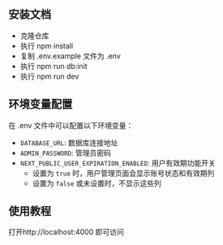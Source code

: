 ##  安装文档
* 克隆仓库
* 执行 npm install
* 复制 .env.example 文件为 .env
* 执行 npm run db:init
* 执行 npm run dev

## 环境变量配置
在 .env 文件中可以配置以下环境变量：

* `DATABASE_URL`: 数据库连接地址
* `ADMIN_PASSWORD`: 管理员密码
* `NEXT_PUBLIC_USER_EXPIRATION_ENABLED`: 用户有效期功能开关
  - 设置为 `true` 时，用户管理页面会显示账号状态和有效期列
  - 设置为 `false` 或未设置时，不显示这些列

## 使用教程
打开http://localhost:4000 即可访问